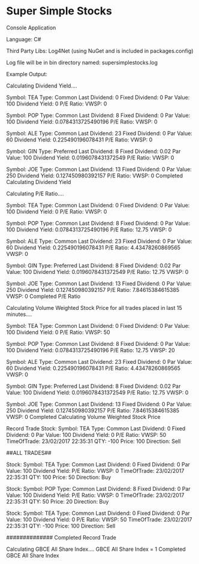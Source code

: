 
# Super Simple Stocks

Console Application

Language: C#

Third Party Libs: Log4Net (using NuGet and is included in packages.config)

Log file will be in bin directory named: supersimplestocks.log

Example Output:

Calculating Dividend Yield....


Symbol: TEA
Type: Common
Last Dividend: 0
Fixed Dividend: 0
Par Value: 100
Dividend Yield: 0
P/E Ratio:
VWSP: 0


Symbol: POP
Type: Common
Last Dividend: 8
Fixed Dividend: 0
Par Value: 100
Dividend Yield: 0.0784313725490196
P/E Ratio:
VWSP: 0


Symbol: ALE
Type: Common
Last Dividend: 23
Fixed Dividend: 0
Par Value: 60
Dividend Yield: 0.225490196078431
P/E Ratio:
VWSP: 0


Symbol: GIN
Type: Preferred
Last Dividend: 8
Fixed Dividend: 0.02
Par Value: 100
Dividend Yield: 0.0196078431372549
P/E Ratio:
VWSP: 0


Symbol: JOE
Type: Common
Last Dividend: 13
Fixed Dividend: 0
Par Value: 250
Dividend Yield: 0.127450980392157
P/E Ratio:
VWSP: 0
Completed Calculating Dividend Yield



Calculating P/E Ratio....


Symbol: TEA
Type: Common
Last Dividend: 0
Fixed Dividend: 0
Par Value: 100
Dividend Yield: 0
P/E Ratio:
VWSP: 0


Symbol: POP
Type: Common
Last Dividend: 8
Fixed Dividend: 0
Par Value: 100
Dividend Yield: 0.0784313725490196
P/E Ratio: 12.75
VWSP: 0


Symbol: ALE
Type: Common
Last Dividend: 23
Fixed Dividend: 0
Par Value: 60
Dividend Yield: 0.225490196078431
P/E Ratio: 4.43478260869565
VWSP: 0


Symbol: GIN
Type: Preferred
Last Dividend: 8
Fixed Dividend: 0.02
Par Value: 100
Dividend Yield: 0.0196078431372549
P/E Ratio: 12.75
VWSP: 0


Symbol: JOE
Type: Common
Last Dividend: 13
Fixed Dividend: 0
Par Value: 250
Dividend Yield: 0.127450980392157
P/E Ratio: 7.84615384615385
VWSP: 0
Completed P/E Ratio



Calculating Volume Weighted Stock Price for all trades placed in last 15 minutes....


Symbol: TEA
Type: Common
Last Dividend: 0
Fixed Dividend: 0
Par Value: 100
Dividend Yield: 0
P/E Ratio:
VWSP: 50


Symbol: POP
Type: Common
Last Dividend: 8
Fixed Dividend: 0
Par Value: 100
Dividend Yield: 0.0784313725490196
P/E Ratio: 12.75
VWSP: 20


Symbol: ALE
Type: Common
Last Dividend: 23
Fixed Dividend: 0
Par Value: 60
Dividend Yield: 0.225490196078431
P/E Ratio: 4.43478260869565
VWSP: 0


Symbol: GIN
Type: Preferred
Last Dividend: 8
Fixed Dividend: 0.02
Par Value: 100
Dividend Yield: 0.0196078431372549
P/E Ratio: 12.75
VWSP: 0


Symbol: JOE
Type: Common
Last Dividend: 13
Fixed Dividend: 0
Par Value: 250
Dividend Yield: 0.127450980392157
P/E Ratio: 7.84615384615385
VWSP: 0
Completed Calculating Volume Weighted Stock Price



Record Trade
Stock:
Symbol: TEA
Type: Common
Last Dividend: 0
Fixed Dividend: 0
Par Value: 100
Dividend Yield: 0
P/E Ratio:
VWSP: 50
TimeOfTrade: 23/02/2017 22:35:31
QTY: -100
Price: 100
Direction: Sell

##ALL TRADES##


Stock:
Symbol: TEA
Type: Common
Last Dividend: 0
Fixed Dividend: 0
Par Value: 100
Dividend Yield:
P/E Ratio:
VWSP: 0
TimeOfTrade: 23/02/2017 22:35:31
QTY: 100
Price: 50
Direction: Buy



Stock:
Symbol: POP
Type: Common
Last Dividend: 8
Fixed Dividend: 0
Par Value: 100
Dividend Yield:
P/E Ratio:
VWSP: 0
TimeOfTrade: 23/02/2017 22:35:31
QTY: 50
Price: 20
Direction: Buy



Stock:
Symbol: TEA
Type: Common
Last Dividend: 0
Fixed Dividend: 0
Par Value: 100
Dividend Yield: 0
P/E Ratio:
VWSP: 50
TimeOfTrade: 23/02/2017 22:35:31
QTY: -100
Price: 100
Direction: Sell

##############
Completed Record Trade



Calculating GBCE All Share Index....
GBCE All Share Index = 1
Completed GBCE All Share Index


